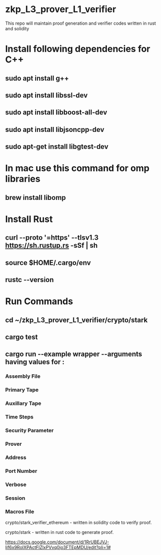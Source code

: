 # zkp_L3_prover_L1_verifier
This repo will maintain proof generation and verifier codes written in rust and solidity


# Install following dependencies for C++

## sudo apt install g++
## sudo apt install libssl-dev
## sudo apt install libboost-all-dev
## sudo apt install libjsoncpp-dev
## sudo apt-get install libgtest-dev

# In mac use this command for omp libraries
## brew install libomp 

# Install Rust
## curl --proto '=https' --tlsv1.3 https://sh.rustup.rs -sSf | sh
## source $HOME/.cargo/env
## rustc --version


# Run Commands
## cd ~/zkp_L3_prover_L1_verifier/crypto/stark

## cargo test

## cargo run --example wrapper --arguments having values for  : 
   ### Assembly File
   ### Primary Tape
   ### Auxillary Tape
   ### Time Steps
   ### Security Parameter
   ### Prover
   ### Address
   ### Port Number
   ### Verbose
   ### Session
   ### Macros File



crypto/stark_verifier_ethereum - written in solidity code to verify proof.

crypto/stark - written in rust code to generate proof.

https://docs.google.com/document/d/1RrUBEJVJ-Ijf6x9RoIXPActFlZlxPVvq0jo3FTEpMDU/edit?pli=1#

